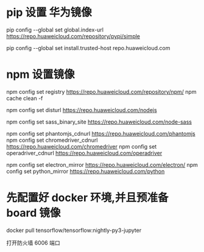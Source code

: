 # pip 设置 华为镜像

pip config --global set global.index-url https://repo.huaweicloud.com/repository/pypi/simple

pip config --global set install.trusted-host repo.huaweicloud.com

# npm 设置镜像

npm config set registry https://repo.huaweicloud.com/repository/npm/
npm cache clean -f

npm config set disturl https://repo.huaweicloud.com/nodejs

npm config set sass_binary_site https://repo.huaweicloud.com/node-sass

npm config set phantomjs_cdnurl https://repo.huaweicloud.com/phantomjs
npm config set chromedriver_cdnurl https://repo.huaweicloud.com/chromedriver
npm config set operadriver_cdnurl https://repo.huaweicloud.com/operadriver

npm config set electron_mirror https://repo.huaweicloud.com/electron/
npm config set python_mirror https://repo.huaweicloud.com/python

# 先配置好 docker 环境,并且预准备 board 镜像

docker pull tensorflow/tensorflow:nightly-py3-jupyter

打开防火墙 6006 端口
